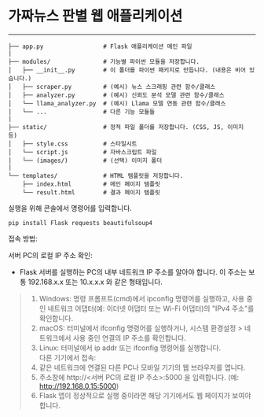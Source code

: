 # 가짜뉴스 판별 웹 애플리케이션

-------------

```
├── app.py                 # Flask 애플리케이션 메인 파일
|
├── modules/               # 기능별 파이썬 모듈을 저장합니다.
│   ├── __init__.py        # 이 폴더를 파이썬 패키지로 만듭니다. (내용은 비어 있습니다.)
│   ├── scraper.py         # (예시) 뉴스 스크래핑 관련 함수/클래스
│   ├── analyzer.py        # (예시) 신뢰도 분석 모델 관련 함수/클래스
│   └── llama_analyzer.py  # (예시) Llama 모델 연동 관련 함수/클래스
│   └── ...                # 다른 기능 모듈들
|
├── static/                # 정적 파일 폴더를 저장합니다. (CSS, JS, 이미지 등)
│   ├── style.css          # 스타일시트
│   └── script.js          # 자바스크립트 파일
│   └── (images/)          # (선택) 이미지 폴더
|
└── templates/             # HTML 템플릿을 저장합니다.
    ├── index.html         # 메인 페이지 템플릿
    └── result.html        # 결과 페이지 템플릿
```
실행을 위해 콘솔에서 명령어를 입력합니다.  
```
pip install Flask requests beautifulsoup4
```

접속 방법:  
  
서버 PC의 로컬 IP 주소 확인:  
- Flask 서버를 실행하는 PC의 내부 네트워크 IP 주소를 알아야 합니다. 이 주소는 보통 192.168.x.x 또는 10.x.x.x 와 같은 형태입니다.  
> 1. Windows: 명령 프롬프트(cmd)에서 ipconfig 명령어를 실행하고, 사용 중인 네트워크 어댑터(예: 이더넷 어댑터 또는 Wi-Fi 어댑터)의 "IPv4 주소"를 확인합니다.  
> 2. macOS: 터미널에서 ifconfig 명령어를 실행하거나, 시스템 환경설정 > 네트워크에서 사용 중인 연결의 IP 주소를 확인합니다.  
> 3. Linux: 터미널에서 ip addr 또는 ifconfig 명령어를 실행합니다.  
다른 기기에서 접속:  
> 1. 같은 네트워크에 연결된 다른 PC나 모바일 기기의 웹 브라우저를 엽니다.
> 2. 주소창에 http://<서버 PC의 로컬 IP 주소>:5000 을 입력합니다. (예: http://192.168.0.15:5000)
> 3. Flask 앱이 정상적으로 실행 중이라면 해당 기기에서도 웹 페이지가 보여야 합니다.
